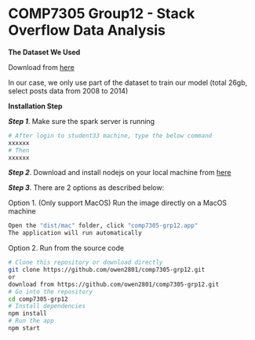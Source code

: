 # COMP7305 Group12 - Stack Overflow Data Analysis

**The Dataset We Used**

Download from [here](https://archive.org/details/stackexchange)

In our case, we only use part of the dataset to train our model (total 26gb, select posts data from 2008 to 2014)

**Installation Step**

***Step 1***. Make sure the spark server is running
```bash
# After login to student33 machine, type the below command
xxxxxx
# Then
xxxxxx
```

***Step 2***. Download and install nodejs on your local machine from [here](https://nodejs.org/en/)

***Step 3***. There are 2 options as described below:

Option 1. (Only support MacOS) Run the image directly on a MacOS machine

```bash
Open the "dist/mac" folder, click "comp7305-grp12.app"
The application will run automatically
```

Option 2. Run from the source code

```bash
# Clone this repository or download directly
git clone https://github.com/owen2801/comp7305-grp12.git
or
download from https://github.com/owen2801/comp7305-grp12.git
# Go into the repository
cd comp7305-grp12
# Install dependencies
npm install
# Run the app
npm start
```
